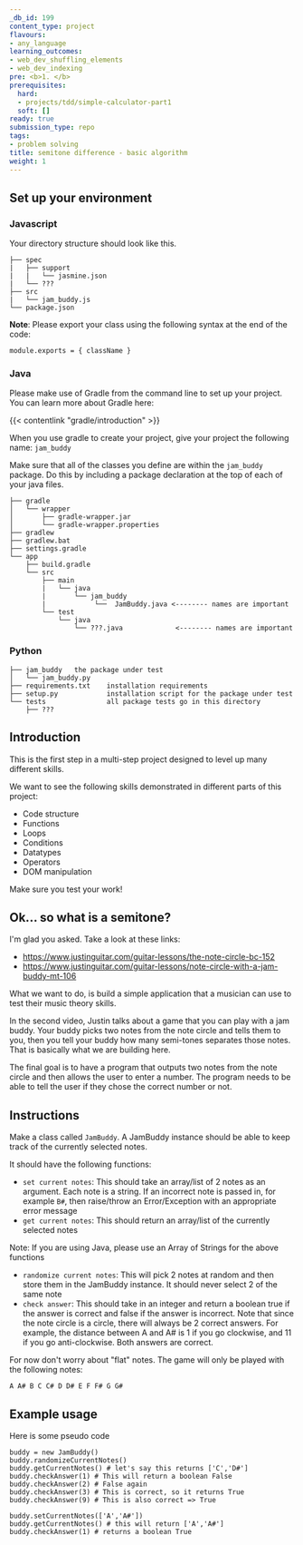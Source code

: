 ```yaml
---
_db_id: 199
content_type: project
flavours:
- any_language
learning_outcomes:
- web_dev_shuffling_elements
- web_dev_indexing
pre: <b>1. </b>
prerequisites:
  hard:
  - projects/tdd/simple-calculator-part1
  soft: []
ready: true
submission_type: repo
tags:
- problem solving
title: semitone difference - basic algorithm
weight: 1
---
```


## Set up your environment

### Javascript

Your directory structure should look like this.

```
├── spec
|   ├── support
|   |   └── jasmine.json
|   └── ???
├── src
|   └── jam_buddy.js
└── package.json
```

**Note**: Please export your class using the following syntax at the end of the code:

```
module.exports = { className }
```

### Java

Please make use of Gradle from the command line to set up your project. You can learn more about Gradle here:

{{< contentlink "gradle/introduction" >}}

When you use gradle to create your project, give your project the following name: `jam_buddy`

Make sure that all of the classes you define are within the `jam_buddy` package. Do this by including a package declaration at the top of each of your java files.

```
├── gradle
│   └── wrapper
│       ├── gradle-wrapper.jar
│       └── gradle-wrapper.properties
├── gradlew
├── gradlew.bat
├── settings.gradle
└── app
    ├── build.gradle
    └── src
        ├── main
        |   └── java
        |       └── jam_buddy
        |            └──  JamBuddy.java <-------- names are important
        └── test
            └── java
                └── ???.java             <-------- names are important
```

### Python

```
├── jam_buddy   the package under test
│   └── jam_buddy.py
├── requirements.txt    installation requirements
├── setup.py            installation script for the package under test
└── tests               all package tests go in this directory
    ├── ???

```

## Introduction

This is the first step in a multi-step project designed to level up many different skills.

We want to see the following skills demonstrated in different parts of this project:

- Code structure
- Functions
- Loops
- Conditions
- Datatypes
- Operators
- DOM manipulation

Make sure you test your work!

## Ok... so what is a semitone?

I'm glad you asked. Take a look at these links:

- https://www.justinguitar.com/guitar-lessons/the-note-circle-bc-152
- https://www.justinguitar.com/guitar-lessons/note-circle-with-a-jam-buddy-mt-106

What we want to do, is build a simple application that a musician can use to test their music theory skills.

In the second video, Justin talks about a game that you can play with a jam buddy. Your buddy picks two notes from the note circle and tells them to you, then you tell your buddy how many semi-tones separates those notes. That is basically what we are building here.

The final goal is to have a program that outputs two notes from the note circle and then allows the user to enter a number. The program needs to be able to tell the user if they chose the correct number or not.

## Instructions

Make a class called `JamBuddy`. A JamBuddy instance should be able to keep track of the currently selected notes.

It should have the following functions:

- `set current notes`: This should take an array/list of 2 notes as an argument. Each note is a string. If an incorrect note is passed in, for example `B#`, then raise/throw an Error/Exception with an appropriate error message
- `get current notes`: This should return an array/list of the currently selected notes

Note: If you are using Java, please use an Array of Strings for the above functions

- `randomize current notes`: This will pick 2 notes at random and then store them in the JamBuddy instance. It should never select 2 of the same note
- `check answer`: This should take in an integer and return a boolean true if the answer is correct and false if the answer is incorrect. Note that since the note circle is a circle, there will always be 2 correct answers. For example, the distance between A and A# is 1 if you go clockwise, and 11 if you go anti-clockwise. Both answers are correct.

For now don't worry about "flat" notes. The game will only be played with the following notes:

```
A A# B C C# D D# E F F# G G#
```

## Example usage

Here is some pseudo code

```
buddy = new JamBuddy()
buddy.randomizeCurrentNotes()
buddy.getCurrentNotes() # let's say this returns ['C','D#']
buddy.checkAnswer(1) # This will return a boolean False
buddy.checkAnswer(2) # False again
buddy.checkAnswer(3) # This is correct, so it returns True
buddy.checkAnswer(9) # This is also correct => True

buddy.setCurrentNotes(['A','A#'])
buddy.getCurrentNotes() # this will return ['A','A#']
buddy.checkAnswer(1) # returns a boolean True
```